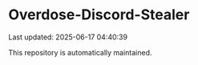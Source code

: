 # Overdose-Discord-Stealer

Last updated: 2025-06-17 04:40:39

This repository is automatically maintained.
